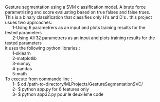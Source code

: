 Gesture segmentation using a SVM classification model. A brute force parametrizing and score evaluating based on true falses and false trues. This is a binary classification that classifies only H's and D's . this project usues two approaches:  
	 &nbsp;&nbsp;&nbsp;&nbsp;&nbsp;&nbsp;1-Using 6 parametrers as an input and plots training results for the tested parameters    
	 &nbsp;&nbsp;&nbsp;&nbsp;&nbsp;&nbsp;2-Using All 32 parametrers as an input and plots training results for the tested parameters  
it uses the following python libraries :  
	&nbsp;&nbsp;&nbsp;&nbsp;&nbsp;&nbsp;1-sklearn  
	&nbsp;&nbsp;&nbsp;&nbsp;&nbsp;&nbsp;2-matplotlib  
	&nbsp;&nbsp;&nbsp;&nbsp;&nbsp;&nbsp;3-numpy  
	&nbsp;&nbsp;&nbsp;&nbsp;&nbsp;&nbsp;4-pandas  
	&nbsp;&nbsp;&nbsp;&nbsp;&nbsp;&nbsp;5-math  
To execute from commande line :  
	&nbsp;&nbsp;&nbsp;&nbsp;&nbsp;&nbsp;1- $ cd /path-to-directory/MLProjects/GestureSegmentationSVC/  
	&nbsp;&nbsp;&nbsp;&nbsp;&nbsp;&nbsp;2- $ python app.py for 6 features only  
	&nbsp;&nbsp;&nbsp;&nbsp;&nbsp;&nbsp;3- $ python app32.py pour le deuxième code  
